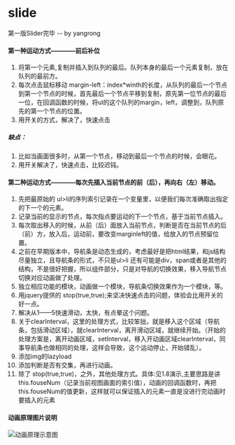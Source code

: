 slide
=====

第一版Slider完毕 -- by yangrong

#### 第一种运动方式————前后补位

1. 将第一个元素,复制并插入到队列的最后。队列本身的最后一个元素复制，放在队列的最前方。
2. 每次点击鼠标移动 margin-left：index*winth的长度，从队列的最后一个节点到第一个节点的时候，首先最后一个节点平移到复制，原先第一位节点的最后一位，在回调函数的时候，将ul的这个队列的margin，left，调整到，队列原先的第一个节点的位置。
3. 用开关的方式，解决了，快速点击

##### 缺点：
1. 比如当画面很多时，从第一个节点，移动到最后一个节点的时候，会眼花。
2. 用开关解决了，快速点击，比较迟钝。


#### 第二种运动方式————每次先插入当前节点的前（后），再向右（左）移动。

1. 先把最原始的 ul>li的序列索引记录在一个变量里，以便我们每次准确取出指定的下一个的元素。
2. 记录当前的显示的节点，每次指点要运动的下一个节点，基于当前节点插入。
3. 每次取出移入的时候，从前（后）面放入当前节点，判断是否在当前节点的后（前）方，放入后，运动前，要改变marginleft的值，给放入的节点预留位置。
4. 之前在早期版本中，导航条是动态生成的，考虑最好是把html结果，和js结构尽量独立，且导航条的形式，不只是ul>li 还有可能是div，span或者是其他的结构，不是很好把握，所以组件部分，只是对导航的切换效果，移入导航节点切换对应动画做了处理。
5. 独立相应功能的模块，动画做一个模块，导航条切换效果作为一个模块，等。
6. 用jquery提供的 stop(true,true);来坚决快速点击的问题，体验会比用开关的好一点。
7. 解决从1——5快速滑动，太快，有点晕这个问题。
8. 关于clearInterval，这里的处理方式，比较笨拙，就是移入这个区域（导航条，包括滑动区域），就clearInterval，离开滑动区域，就继续开始。（开始的处理方案是，离开动画区域，setInterval，移入开动画区域clearInterval，同事导航条也做相同的处理，这样会导致，这个运动停止，开始错乱）。
9. 添加img的lazyload
10. 添加判断是否有交集，再进行动画。
11. 除了 stop(true,true)，之外，其他处理方式。具体:见1.8演示,主要思路是讲 this.fouseNum（记录当前视图画面的索引值），动画的回调函数时，再把this.fouseNum的值更新，这样就可以保证插入的元素一直是没进行完动画时要插入的元素

#### 动画原理图片说明


![动画原理示意图](http://p0.qhimg.com/t01c86fb50564fa9a71.jpg)
